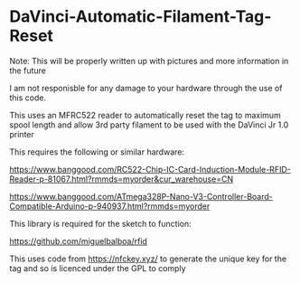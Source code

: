 # DaVinci-Automatic-Filament-Tag-Reset

Note: This will be properly written up with pictures and more information in the future

I am not responisble for any damage to your hardware through the use of this code.


This uses an MFRC522 reader to automatically reset the tag to maximum spool length and allow 3rd party filament to be used with the DaVinci Jr 1.0 printer


This requires the following or similar hardware:

https://www.banggood.com/RC522-Chip-IC-Card-Induction-Module-RFID-Reader-p-81067.html?rmmds=myorder&cur_warehouse=CN

https://www.banggood.com/ATmega328P-Nano-V3-Controller-Board-Compatible-Arduino-p-940937.html?rmmds=myorder


This library is required for the sketch to function:

https://github.com/miguelbalboa/rfid

This uses code from https://nfckey.xyz/ to generate the unique key for the tag and so is licenced under the GPL to comply
